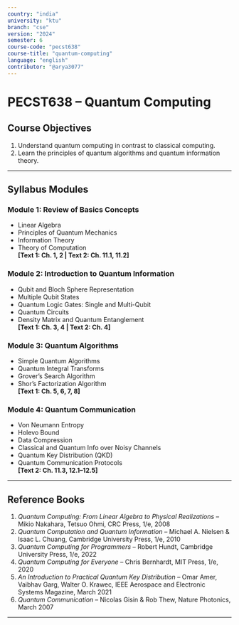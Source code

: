 ```yaml
---
country: "india"
university: "ktu"
branch: "cse"
version: "2024"
semester: 6
course-code: "pecst638"
course-title: "quantum-computing"
language: "english"
contributor: "@arya3077"
---
```


# PECST638 – Quantum Computing

## Course Objectives

1. Understand quantum computing in contrast to classical computing.  
2. Learn the principles of quantum algorithms and quantum information theory.

---

## Syllabus Modules

### Module 1: Review of Basics Concepts

- Linear Algebra  
- Principles of Quantum Mechanics  
- Information Theory  
- Theory of Computation  
**[Text 1: Ch. 1, 2 | Text 2: Ch. 11.1, 11.2]**

### Module 2: Introduction to Quantum Information

- Qubit and Bloch Sphere Representation  
- Multiple Qubit States  
- Quantum Logic Gates: Single and Multi-Qubit  
- Quantum Circuits  
- Density Matrix and Quantum Entanglement  
**[Text 1: Ch. 3, 4 | Text 2: Ch. 4]**

### Module 3: Quantum Algorithms

- Simple Quantum Algorithms  
- Quantum Integral Transforms  
- Grover’s Search Algorithm  
- Shor’s Factorization Algorithm  
**[Text 1: Ch. 5, 6, 7, 8]**

### Module 4: Quantum Communication

- Von Neumann Entropy  
- Holevo Bound  
- Data Compression  
- Classical and Quantum Info over Noisy Channels  
- Quantum Key Distribution (QKD)  
- Quantum Communication Protocols  
**[Text 2: Ch. 11.3, 12.1–12.5]**

---

## Reference Books

1. *Quantum Computing: From Linear Algebra to Physical Realizations* – Mikio Nakahara, Tetsuo Ohmi, CRC Press, 1/e, 2008  
2. *Quantum Computation and Quantum Information* – Michael A. Nielsen & Isaac L. Chuang, Cambridge University Press, 1/e, 2010
3. *Quantum Computing for Programmers* – Robert Hundt, Cambridge University Press, 1/e, 2022  
4. *Quantum Computing for Everyone* – Chris Bernhardt, MIT Press, 1/e, 2020  
5. *An Introduction to Practical Quantum Key Distribution* – Omar Amer, Vaibhav Garg, Walter O. Krawec, IEEE Aerospace and Electronic Systems Magazine, March 2021  
6. *Quantum Communication* – Nicolas Gisin & Rob Thew, Nature Photonics, March 2007

---
